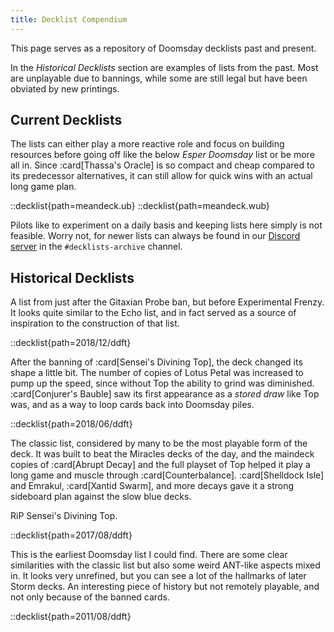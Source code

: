 ```yaml
---
title: Decklist Compendium
---
```


This page serves as a repository of Doomsday decklists past and present.

In the *Historical Decklists* section are examples of lists from the past. Most
are unplayable due to bannings, while some are still legal but have been
obviated by new printings.

## Current Decklists

The lists can either play a more reactive role and focus on building resources
before going off like the below *Esper Doomsday* list or be more all in. Since
:card[Thassa's Oracle] is so compact and cheap compared to its predecessor
alternatives, it can still allow for quick wins with an actual long game plan.

::decklist{path=meandeck.ub}
::decklist{path=meandeck.wub}

Pilots like to experiment on a daily basis and keeping lists here simply is not
feasible. Worry not, for newer lists can always be found in our [Discord
server][discord] in the `#decklists-archive` channel.

[discord]: https://discord.gg/vajvFXt

## Historical Decklists

A list from just after the Gitaxian Probe ban, but before Experimental Frenzy.
It looks quite similar to the Echo list, and in fact served as a source of
inspiration to the construction of that list.

::decklist{path=2018/12/ddft}

After the banning of :card[Sensei's Divining Top], the deck changed its shape a
little bit. The number of copies of Lotus Petal was increased to pump up the
speed, since without Top the ability to grind was diminished. :card[Conjurer's
Bauble] saw its first appearance as a *stored draw* like Top was, and as a way
to loop cards back into Doomsday piles.

::decklist{path=2018/06/ddft}

The classic list, considered by many to be the most playable form of the deck.
It was built to beat the Miracles decks of the day, and the maindeck copies of
:card[Abrupt Decay] and the full playset of Top helped it play a long game and
muscle through :card[Counterbalance]. :card[Shelldock Isle] and Emrakul,
:card[Xantid Swarm], and more decays gave it a strong sideboard plan against the
slow blue decks.

RiP Sensei's Divining Top.

::decklist{path=2017/08/ddft}

This is the earliest Doomsday list I could find. There are some clear
similarities with the classic list but also some weird ANT-like aspects mixed
in. It looks very unrefined, but you can see a lot of the hallmarks of later
Storm decks. An interesting piece of history but not remotely playable, and not
only because of the banned cards.

::decklist{path=2011/08/ddft}
